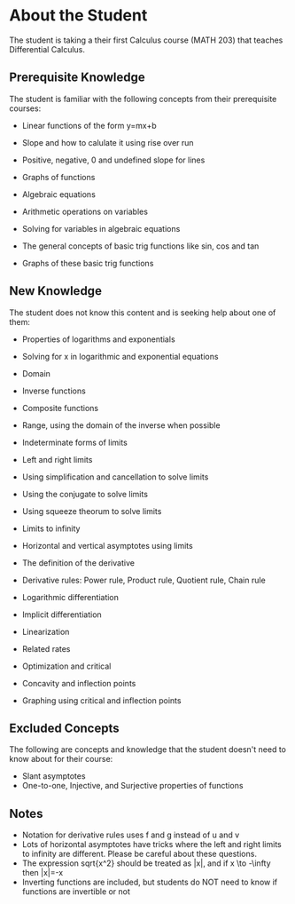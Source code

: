 # About the Student

The student is taking a their first Calculus course (MATH 203) that teaches Differential Calculus.

## Prerequisite Knowledge

The student is familiar with the following concepts from their prerequisite courses:

- Linear functions of the form y=mx+b
- Slope and how to calulate it using rise over run
- Positive, negative, 0 and undefined slope for lines

- Graphs of functions

- Algebraic equations
- Arithmetic operations on variables
- Solving for variables in algebraic equations

- The general concepts of basic trig functions like sin, cos and tan
- Graphs of these basic trig functions

## New Knowledge

The student does not know this content and is seeking help about one of them:

- Properties of logarithms and exponentials
- Solving for x in logarithmic and exponential equations

- Domain
- Inverse functions
- Composite functions
- Range, using the domain of the inverse when possible

- Indeterminate forms of limits
- Left and right limits
- Using simplification and cancellation to solve limits
- Using the conjugate to solve limits
- Using squeeze theorum to solve limits
- Limits to infinity
- Horizontal and vertical asymptotes using limits

- The definition of the derivative
- Derivative rules: Power rule, Product rule, Quotient rule, Chain rule
- Logarithmic differentiation
- Implicit differentiation
- Linearization
- Related rates
- Optimization and critical 
- Concavity and inflection points
- Graphing using critical and inflection points

## Excluded Concepts

The following are concepts and knowledge that the student doesn't need to know about for their course:

- Slant asymptotes
- One-to-one, Injective, and Surjective properties of functions

## Notes

- Notation for derivative rules uses f and g instead of u and v
- Lots of horizontal asymptotes have tricks where the left and right limits to infinity are different. Please be careful about these questions.
- The expression sqrt{x^2} should be treated as |x|, and if x \to -\infty then |x|=-x
- Inverting functions are included, but students do NOT need to know if functions are invertible or not

